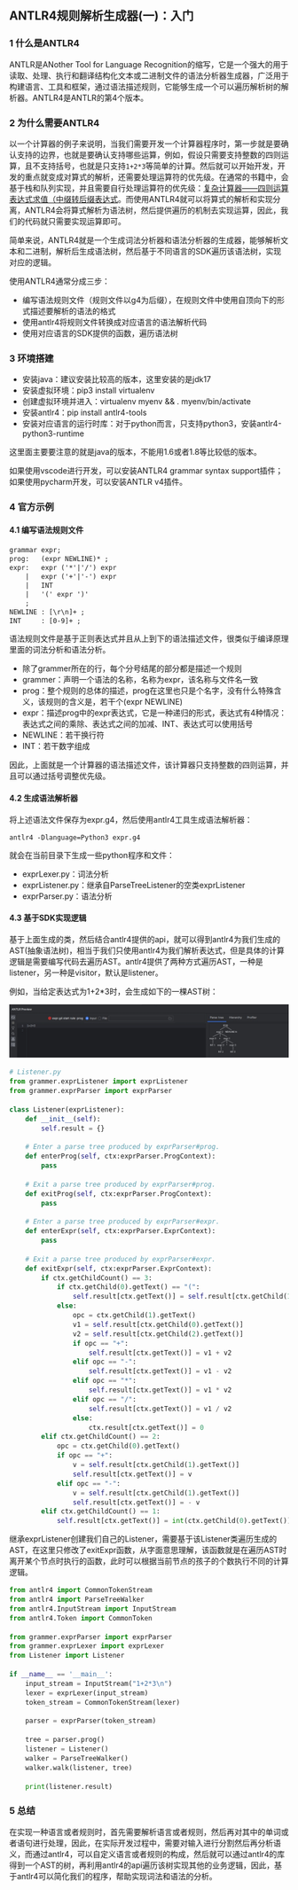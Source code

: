 ## ANTLR4规则解析生成器(一)：入门

### 1 什么是ANTLR4

ANTLR是ANother Tool for Language Recognition的缩写，它是一个强大的用于读取、处理、执行和翻译结构化文本或二进制文件的语法分析器生成器，广泛用于构建语言、工具和框架，通过语法描述规则，它能够生成一个可以遍历解析树的解析器。ANTLR4是ANTLR的第4个版本。

### 2 为什么需要ANTLR4

以一个计算器的例子来说明，当我们需要开发一个计算器程序时，第一步就是要确认支持的边界，也就是要确认支持哪些运算，例如，假设只需要支持整数的四则运算，且不支持括号，也就是只支持`1+2*3`等简单的计算。然后就可以开始开发，开发的重点就变成对算式的解析，还需要处理运算符的优先级。在通常的书籍中，会基于栈和队列实现，并且需要自行处理运算符的优先级：[复杂计算器——四则运算表达式求值（中缀转后缀表达式](https://blog.csdn.net/DreamTrue520/article/details/128959621)。而使用ANTLR4就可以将算式的解析和实现分离，ANTLR4会将算式解析为语法树，然后提供遍历的机制去实现运算，因此，我们的代码就只需要实现运算即可。

简单来说，ANTLR4就是一个生成词法分析器和语法分析器的生成器，能够解析文本和二进制，解析后生成语法树，然后基于不同语言的SDK遍历该语法树，实现对应的逻辑。

使用ANTLR4通常分成三步：

* 编写语法规则文件（规则文件以g4为后缀），在规则文件中使用自顶向下的形式描述要解析的语法的格式
* 使用antlr4将规则文件转换成对应语言的语法解析代码
* 使用对应语言的SDK提供的函数，遍历语法树

### 3 环境搭建

* 安装java：建议安装比较高的版本，这里安装的是jdk17
* 安装虚拟环境：pip3 install virtualenv
* 创建虚拟环境并进入：virtualenv myenv && . myenv/bin/activate
* 安装antlr4：pip install antlr4-tools
* 安装对应语言的运行时库：对于python而言，只支持python3，安装antlr4-python3-runtime

这里面主要要注意的就是java的版本，不能用1.6或者1.8等比较低的版本。

如果使用vscode进行开发，可以安装ANTLR4 grammar syntax support插件；如果使用pycharm开发，可以安装ANTLR v4插件。

### 4 官方示例

#### 4.1 编写语法规则文件

```
grammar expr;
prog:   (expr NEWLINE)* ;
expr:   expr ('*'|'/') expr
    |   expr ('+'|'-') expr
    |   INT
    |   '(' expr ')'
    ;
NEWLINE : [\r\n]+ ;
INT     : [0-9]+ ;
```

语法规则文件是基于正则表达式并且从上到下的语法描述文件，很类似于编译原理里面的词法分析和语法分析。

* 除了grammer所在的行，每个分号结尾的部分都是描述一个规则
* grammer：声明一个语法的名称，名称为expr，该名称与文件名一致
* prog：整个规则的总体的描述，prog在这里也只是个名字，没有什么特殊含义，该规则的含义是，若干个(expr NEWLINE)
* expr：描述prog中的expr表达式，它是一种递归的形式，表达式有4种情况：表达式之间的乘除、表达式之间的加减、INT、表达式可以使用括号
* NEWLINE：若干换行符
* INT：若干数字组成

因此，上面就是一个计算器的语法描述文件，该计算器只支持整数的四则运算，并且可以通过括号调整优先级。

#### 4.2 生成语法解析器

将上述语法文件保存为expr.g4，然后使用antlr4工具生成语法解析器：

```
antlr4 -Dlanguage=Python3 expr.g4
```

就会在当前目录下生成一些python程序和文件：

* exprLexer.py：词法分析
* exprListener.py：继承自ParseTreeListener的空类exprListener
* exprParser.py：语法分析

#### 4.3 基于SDK实现逻辑

基于上面生成的类，然后结合antlr4提供的api，就可以得到antlr4为我们生成的AST(抽象语法树)，相当于我们只使用antlr4为我们解析表达式，但是具体的计算逻辑是需要编写代码去遍历AST。antlr4提供了两种方式遍历AST，一种是listener，另一种是visitor，默认是listener。

例如，当给定表达式为1+2*3时，会生成如下的一棵AST树：

![antlr4 AST](https://github.com/luofengmacheng/cloud_native/blob/master/antlr/pics/introduction1.jpg)

``` python
# Listener.py
from grammer.exprListener import exprListener
from grammer.exprParser import exprParser

class Listener(exprListener):
    def __init__(self):
        self.result = {}

    # Enter a parse tree produced by exprParser#prog.
    def enterProg(self, ctx:exprParser.ProgContext):
        pass

    # Exit a parse tree produced by exprParser#prog.
    def exitProg(self, ctx:exprParser.ProgContext):
        pass

    # Enter a parse tree produced by exprParser#expr.
    def enterExpr(self, ctx:exprParser.ExprContext):
        pass

    # Exit a parse tree produced by exprParser#expr.
    def exitExpr(self, ctx:exprParser.ExprContext):
        if ctx.getChildCount() == 3:
            if ctx.getChild(0).getText() == "(":
                self.result[ctx.getText()] = self.result[ctx.getChild(1).getText()]
            else:
                opc = ctx.getChild(1).getText()
                v1 = self.result[ctx.getChild(0).getText()]
                v2 = self.result[ctx.getChild(2).getText()]
                if opc == "+":
                    self.result[ctx.getText()] = v1 + v2
                elif opc == "-":
                    self.result[ctx.getText()] = v1 - v2
                elif opc == "*":
                    self.result[ctx.getText()] = v1 * v2
                elif opc == "/":
                    self.result[ctx.getText()] = v1 / v2
                else:
                    ctx.result[ctx.getText()] = 0
        elif ctx.getChildCount() == 2:
            opc = ctx.getChild(0).getText()
            if opc == "+":
                v = self.result[ctx.getChild(1).getText()]
                self.result[ctx.getText()] = v
            elif opc == "-":
                v = self.result[ctx.getChild(1).getText()]
                self.result[ctx.getText()] = - v
        elif ctx.getChildCount() == 1:
            self.result[ctx.getText()] = int(ctx.getChild(0).getText())
```

继承exprListener创建我们自己的Listener，需要基于该Listener类遍历生成的AST，在这里只修改了exitExpr函数，从字面意思理解，该函数就是在遍历AST时离开某个节点时执行的函数，此时可以根据当前节点的孩子的个数执行不同的计算逻辑。

``` python
from antlr4 import CommonTokenStream
from antlr4 import ParseTreeWalker
from antlr4.InputStream import InputStream
from antlr4.Token import CommonToken

from grammer.exprParser import exprParser
from grammer.exprLexer import exprLexer
from Listener import Listener

if __name__ == '__main__':
    input_stream = InputStream("1+2*3\n")
    lexer = exprLexer(input_stream)
    token_stream = CommonTokenStream(lexer)

    parser = exprParser(token_stream)

    tree = parser.prog()
    listener = Listener()
    walker = ParseTreeWalker()
    walker.walk(listener, tree)

    print(listener.result)
```

### 5 总结

在实现一种语言或者规则时，首先需要解析语言或者规则，然后再对其中的单词或者语句进行处理，因此，在实际开发过程中，需要对输入进行分割然后再分析语义，而通过antlr4，可以自定义语言或者规则的构成，然后就可以通过antlr4的库得到一个AST的树，再利用antlr4的api遍历该树实现其他的业务逻辑，因此，基于antlr4可以简化我们的程序，帮助实现词法和语法的分析。

